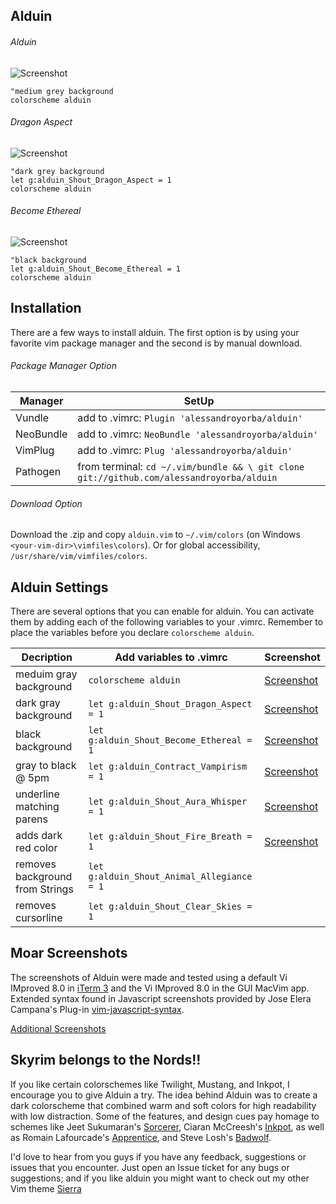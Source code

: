 Alduin
------

###### Alduin
![Screenshot](https://cloud.githubusercontent.com/assets/11221489/19174337/e3f3aa68-8be2-11e6-8474-4908f44e7505.png)
```VimL
"medium grey background
colorscheme alduin
```


###### Dragon Aspect
![Screenshot](https://cloud.githubusercontent.com/assets/11221489/19174353/fc6a4fca-8be2-11e6-8364-55262ee8686e.png)
```VimL
"dark grey background
let g:alduin_Shout_Dragon_Aspect = 1
colorscheme alduin
```


###### Become Ethereal
![Screenshot](https://cloud.githubusercontent.com/assets/11221489/19174364/16e706fe-8be3-11e6-9214-d09b501a903e.png)
```VimL
"black background
let g:alduin_Shout_Become_Ethereal = 1
colorscheme alduin
```

Installation
---------------
There are a few ways to install alduin. The first option is by using your favorite vim package manager and the second is by manual download.

###### Package Manager Option
| Manager          | SetUp                                                                                      |
|------------------|--------------------------------------------------------------------------------------------|
| Vundle           | add to .vimrc:   `Plugin 'alessandroyorba/alduin'`                                         |
| NeoBundle        | add to .vimrc:   `NeoBundle 'alessandroyorba/alduin'`                                      |
| VimPlug          | add to .vimrc:   `Plug 'alessandroyorba/alduin'`                                           |
| Pathogen         | from terminal:   `cd ~/.vim/bundle && \ git clone git://github.com/alessandroyorba/alduin` |

###### Download Option
Download the .zip and copy `alduin.vim` to `~/.vim/colors` (on Windows `<your-vim-dir>\vimfiles\colors`). Or for global accessibility, `/usr/share/vim/vimfiles/colors`.

Alduin Settings
---------------
There are several options that you can enable for alduin. You can activate them by adding each of the following variables to your .vimrc. Remember to place the variables before you declare `colorscheme alduin`.

| Decription                            | Add variables to .vimrc                     | Screenshot                          |
|---------------------------------------|---------------------------------------------|-------------------------------------|
| meduim gray background                | `colorscheme alduin`                        | [Screenshot](https://goo.gl/GYng6s) |
| dark gray background                  | `let g:alduin_Shout_Dragon_Aspect = 1`      | [Screenshot](https://goo.gl/GYng6s) |
| black background                      | `let g:alduin_Shout_Become_Ethereal = 1`    | [Screenshot](https://goo.gl/JqvYXp) |
| gray to black @ 5pm                   | `let g:alduin_Contract_Vampirism = 1`       | [Screenshot](https://goo.gl/JqvYXp) |
| underline matching parens             | `let g:alduin_Shout_Aura_Whisper = 1`       | [Screenshot](https://goo.gl/XsZ1HQ)|
| adds dark red color                   | `let g:alduin_Shout_Fire_Breath = 1`        | [Screenshot](https://goo.gl/LHqJWO)|
| removes background from Strings       | `let g:alduin_Shout_Animal_Allegiance = 1`  | |
| removes cursorline                    | `let g:alduin_Shout_Clear_Skies = 1`        | |


Moar Screenshots
------------
The screenshots of Alduin were made and tested using a default Vi IMproved 8.0 in [iTerm 3](https://www.iterm2.com) and the Vi IMproved 8.0 in the GUI MacVim app. Extended syntax found in Javascript screenshots provided by Jose Elera Campana's Plug-in [vim-javascript-syntax](https://github.com/jelera/vim-javascript-syntax).

[Additional Screenshots](https://github.com/AlessandroYorba/Alduin/issues/5)

Skyrim belongs to the Nords!!
-------
If you like certain colorschemes like Twilight, Mustang, and Inkpot, I encourage you to give Alduin a try. The idea behind Alduin was to create a dark colorscheme that combined warm and soft colors for high readability with low distraction. Some of the features, and design cues pay homage to schemes like Jeet Sukumaran's [Sorcerer](http://jeetworks.org/sorcerer/), Ciaran McCreesh's [Inkpot](https://github.com/ciaranm/inkpot), as well as Romain Lafourcade's [Apprentice](https://github.com/romainl/Apprentice), and Steve Losh's [Badwolf](https://github.com/sjl/badwolf).

I'd love to hear from you guys if you have any feedback, suggestions or issues that you encounter. Just open an Issue ticket for any bugs or suggestions; and if you like alduin you might want to check out my other Vim theme [Sierra](https://github.com/AlessandroYorba/Sierra)
